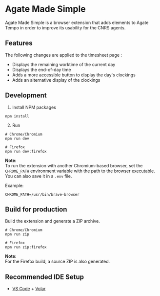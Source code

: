 # Agate Made Simple

Agate Made Simple is a browser extension that adds elements to Agate Tempo in order to improve its usability for the CNRS agents.

## Features

The following changes are applied to the timesheet page :

- Displays the remaining worktime of the current day
- Displays the end-of-day time
- Adds a more accessible button to display the day's clockings
- Adds an alternative display of the clockings

## Development

1. Install NPM packages

```Shell
npm install
```

2. Run

```Shell
# Chrome/Chromium
npm run dev

# Firefox
npm run dev:firefox
```

**Note:**  
To run the extension with another Chromium-based browser, set the `CHROME_PATH` environment variable with the path to the browser executable. You can also save it in a `.env` file.

Example:
```Shell
CHROME_PATH=/usr/bin/brave-browser
```

## Build for production

Build the extension and generate a ZIP archive.

```Shell
# Chrome/Chromium
npm run zip

# Firefox
npm run zip:firefox
```

**Note:**  
For the Firefox build, a source ZIP is also generated.


## Recommended IDE Setup

- [VS Code](https://code.visualstudio.com/) + [Volar](https://marketplace.visualstudio.com/items?itemName=Vue.volar)
